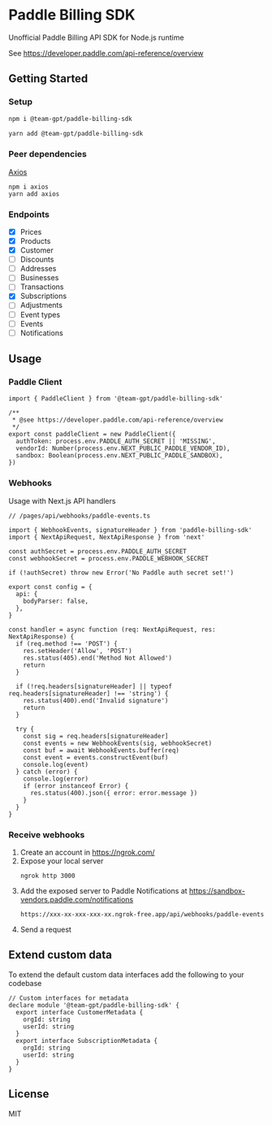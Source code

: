 # Paddle Billing SDK

Unofficial Paddle Billing API SDK for Node.js runtime

See https://developer.paddle.com/api-reference/overview

## Getting Started

### Setup

```bash
npm i @team-gpt/paddle-billing-sdk
```

```bash
yarn add @team-gpt/paddle-billing-sdk
```

### Peer dependencies

[Axios](https://axios-http.com/)

```
npm i axios
yarn add axios
```


### Endpoints

- [x] Prices
- [x] Products
- [x] Customer
- [ ] Discounts
- [ ] Addresses
- [ ] Businesses
- [ ] Transactions
- [x] Subscriptions
- [ ] Adjustments
- [ ] Event types
- [ ] Events
- [ ] Notifications

## Usage

### Paddle Client

```tsx
import { PaddleClient } from '@team-gpt/paddle-billing-sdk'

/**
 * @see https://developer.paddle.com/api-reference/overview
 */
export const paddleClient = new PaddleClient({
  authToken: process.env.PADDLE_AUTH_SECRET || 'MISSING',
  vendorId: Number(process.env.NEXT_PUBLIC_PADDLE_VENDOR_ID),
  sandbox: Boolean(process.env.NEXT_PUBLIC_PADDLE_SANDBOX),
})
```

### Webhooks

Usage with Next.js API handlers

```tsx
// /pages/api/webhooks/paddle-events.ts

import { WebhookEvents, signatureHeader } from 'paddle-billing-sdk'
import { NextApiRequest, NextApiResponse } from 'next'

const authSecret = process.env.PADDLE_AUTH_SECRET
const webhookSecret = process.env.PADDLE_WEBHOOK_SECRET

if (!authSecret) throw new Error('No Paddle auth secret set!')

export const config = {
  api: {
    bodyParser: false,
  },
}

const handler = async function (req: NextApiRequest, res: NextApiResponse) {
  if (req.method !== 'POST') {
    res.setHeader('Allow', 'POST')
    res.status(405).end('Method Not Allowed')
    return
  }

  if (!req.headers[signatureHeader] || typeof req.headers[signatureHeader] !== 'string') {
    res.status(400).end('Invalid signature')
    return
  }

  try {
    const sig = req.headers[signatureHeader]
    const events = new WebhookEvents(sig, webhookSecret)
    const buf = await WebhookEvents.buffer(req)
    const event = events.constructEvent(buf)
    console.log(event)
  } catch (error) {
    console.log(error)
    if (error instanceof Error) {
      res.status(400).json({ error: error.message })
    }
  }
}
```

### Receive webhooks

1. Create an account in https://ngrok.com/
2. Expose your local server
    ```
    ngrok http 3000
    ```
2. Add the exposed server to Paddle Notifications at https://sandbox-vendors.paddle.com/notifications
   ```
   https://xxx-xx-xxx-xxx-xx.ngrok-free.app/api/webhooks/paddle-events	
   ```
 4. Send a request


## Extend custom data

To extend the default custom data interfaces add the following to your codebase

```tsx
// Custom interfaces for metadata
declare module '@team-gpt/paddle-billing-sdk' {
  export interface CustomerMetadata {
    orgId: string
    userId: string
  }
  export interface SubscriptionMetadata {
    orgId: string
    userId: string
  }
}
```

## License

MIT
